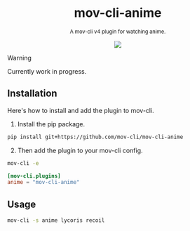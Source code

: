 <div align="center">

  # mov-cli-anime
  <sub>A mov-cli v4 plugin for watching anime.</sub>

  <img src="https://github.com/mov-cli/mov-cli-gogotaku/assets/132799819/1436339c-f2c3-4c37-b9ae-0da6b83faf8d">

</div>

> [!Warning]
> Currently work in progress.

## Installation
Here's how to install and add the plugin to mov-cli.

1. Install the pip package.
```sh
pip install git+https://github.com/mov-cli/mov-cli-anime 
```
2. Then add the plugin to your mov-cli config.
```sh
mov-cli -e
```
```toml
[mov-cli.plugins]
anime = "mov-cli-anime"
```

## Usage
```sh
mov-cli -s anime lycoris recoil
```
